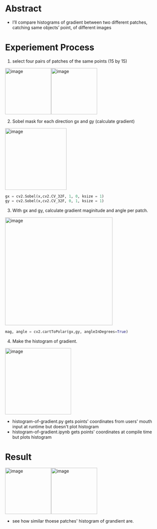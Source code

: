 

# Abstract
* I’ll compare histograms of gradient between two different patches, catching same objects’ point, of different images 

# Experiement Process

1. select four pairs of patches of the same points (15 by 15)

<img width="150" alt="image" src="https://user-images.githubusercontent.com/76895949/160585761-b23c4f2d-b7d1-4893-8682-c3e23cdf4afb.png"><img width="150" alt="image" src="https://user-images.githubusercontent.com/76895949/160585782-be5236d8-17a4-4ade-8cda-9eac6d8b854c.png">

2. Sobel mask for each direction gx and gy (calculate gradient)
<img width="200" alt="image" src="https://user-images.githubusercontent.com/76895949/160586537-64bb2986-8745-4313-8904-2f9021b76dc2.png">

```python
gx = cv2.Sobel(x,cv2.CV_32F, 1, 0, ksize = 1)
gy = cv2.Sobel(x,cv2.CV_32F, 0, 1, ksize = 1)
```

3. With gx and gy, calculate gradient maginitude and angle per patch.
 
<img width="350" alt="image" src="https://user-images.githubusercontent.com/76895949/160587309-261737c2-6ffa-4b8f-97b7-5c36319f6041.png">

```python
mag, angle = cv2.cartToPolar(gx,gy, angleInDegrees=True)
```

4. Make the histogram of gradient. 
<img width="215" alt="image" src="https://user-images.githubusercontent.com/76895949/160588494-b39d3ff2-55e3-4f75-8668-8bb405907db6.png">


* histogram-of-gradient.py gets points' coordinates from users' mouth input at runtime but doesn't plot histogram
* histogram-of-gradient.ipynb gets points' coordinates at compile time but plots histogram

# Result
<img width="150" alt="image" src="https://user-images.githubusercontent.com/76895949/160544822-bc5228b1-008d-4721-b300-795fc8287ff9.png"><img width="150" alt="image" src="https://user-images.githubusercontent.com/76895949/160544838-777cc88d-37ea-41f8-8212-f9bb1b5224df.png">

* see how similar thoese patches' histogram of grandient are.
